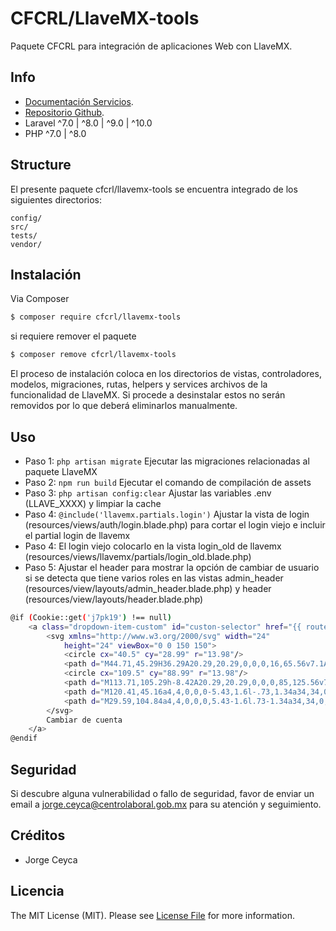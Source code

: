 # CFCRL/LlaveMX-tools

Paquete CFCRL para integración de aplicaciones Web con LlaveMX.

## Info

- [Documentación Servicios](https://documenter.getpostman.com/view/10617529/U16htS86).
- [Repositorio Github](https://github.com/dticcfcrl/paquete-conexion-api-llave-mx-laravel).
- Laravel ^7.0 | ^8.0 | ^9.0 | ^10.0
- PHP ^7.0 | ^8.0

## Structure

El presente paquete cfcrl/llavemx-tools se encuentra integrado de los siguientes directorios:

```    
config/
src/
tests/
vendor/
```

## Instalación

Via Composer
``` bash
$ composer require cfcrl/llavemx-tools
```

si requiere remover el paquete
``` bash
$ composer remove cfcrl/llavemx-tools
```

El proceso de instalación coloca en los directorios de vistas, controladores, modelos, migraciones, rutas, helpers y services archivos de la funcionalidad de LlaveMX. Si procede a desinstalar estos no serán removidos por lo que deberá eliminarlos manualmente.

## Uso

- Paso 1:  `php artisan migrate`  Ejecutar las migraciones relacionadas al paquete LlaveMX
- Paso 2:  `npm run build` Ejecutar el comando de compilación de assets
- Paso 3:  `php artisan config:clear` Ajustar las variables .env (LLAVE_XXXX) y limpiar la cache
- Paso 4:  `@include('llavemx.partials.login')` Ajustar la vista de login (resources/views/auth/login.blade.php) para cortar el login viejo e incluir el partial login de llavemx
- Paso 4:  El login viejo colocarlo en la vista login_old de llavemx (resources/views/llavemx/partials/login_old.blade.php)
- Paso 5:  Ajustar el header para mostrar la opción de cambiar de usuario si se detecta que tiene varios roles en las vistas admin_header (resources/view/layouts/admin_header.blade.php) y header (resources/view/layouts/header.blade.php)
``` bash
@if (Cookie::get('j7pk19') !== null)
    <a class="dropdown-item-custom" id="custon-selector" href="{{ route('llavemx.selector') }}">
        <svg xmlns="http://www.w3.org/2000/svg" width="24"
            height="24" viewBox="0 0 150 150">
            <circle cx="40.5" cy="28.99" r="13.98"/>
            <path d="M44.71,45.29H36.29A20.29,20.29,0,0,0,16,65.56v7.1A2.33,2.33,0,0,0,18.35,75h44.3A2.33,2.33,0,0,0,65,72.66v-7.1A20.29,20.29,0,0,0,44.71,45.29Z"/>
            <circle cx="109.5" cy="88.99" r="13.98"/>
            <path d="M113.71,105.29h-8.42A20.29,20.29,0,0,0,85,125.56v7.1A2.33,2.33,0,0,0,87.35,135h44.3a2.33,2.33,0,0,0,2.33-2.33v-7.1A20.29,20.29,0,0,0,113.71,105.29Z"/>
            <path d="M120.41,45.16a4,4,0,0,0-5.43,1.6l-.73,1.34a34,34,0,0,0-27-21.16,4,4,0,1,0-1.09,7.92,26,26,0,0,1,20.9,16.91L103.86,50A4,4,0,1,0,100,57l10.46,5.71.18.1.06,0h0a3.56,3.56,0,0,0,.7.29l.21.06a5,5,0,0,0,.56.09l.34,0a1.48,1.48,0,0,0,.21,0,2.85,2.85,0,0,0,.29,0l.27,0a3.7,3.7,0,0,0,.55-.14l.17,0a4,4,0,0,0,2.09-1.83L122,50.59A4,4,0,0,0,120.41,45.16Z"/>
            <path d="M29.59,104.84a4,4,0,0,0,5.43-1.6l.73-1.34a34,34,0,0,0,27,21.16,4,4,0,1,0,1.09-7.92,26,26,0,0,1-20.9-16.91l3.2,1.75A4,4,0,0,0,50,93L39.52,87.25l-.18-.1-.06,0h0a3.56,3.56,0,0,0-.7-.29l-.21-.06a5,5,0,0,0-.56-.09l-.34,0a1.48,1.48,0,0,0-.21,0,2.85,2.85,0,0,0-.29,0l-.27,0a3.7,3.7,0,0,0-.55.14l-.17,0a4,4,0,0,0-2.09,1.83L28,99.41A4,4,0,0,0,29.59,104.84Z"/>
        </svg>
        Cambiar de cuenta
    </a>
@endif
```

## Seguridad

Si descubre alguna vulnerabilidad o fallo de seguridad, favor de enviar un email a jorge.ceyca@centrolaboral.gob.mx para su atención y seguimiento.

## Créditos

- Jorge Ceyca

## Licencia

The MIT License (MIT). Please see [License File](LICENSE.md) for more information.